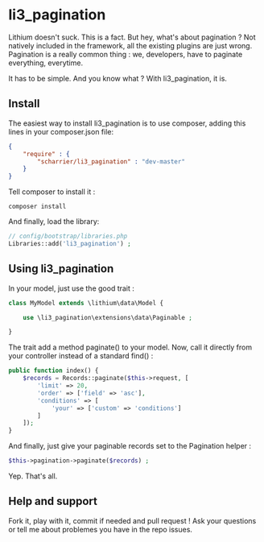 li3_pagination
==============

Lithium doesn't suck. This is a fact. But hey, what's about pagination ? Not natively included in the framework, all the
existing plugins are just wrong. Pagination is a really common thing : we, developers, have to paginate everything, everytime.

It has to be simple. And you know what ? With li3_pagination, it is.

Install
-------

The easiest way to install li3_pagination is to use composer, adding this lines in your composer.json file:

```json
{
	"require" : {
		"scharrier/li3_pagination" : "dev-master"
	}
}
```

Tell composer to install it :
```
composer install
```

And finally, load the library:
```php
// config/bootstrap/libraries.php
Libraries::add('li3_pagination') ;
```

Using li3_pagination
--------------------

In your model, just use the good trait :
```php
class MyModel extends \lithium\data\Model {

	use \li3_pagination\extensions\data\Paginable ;

}
```

The trait add a method paginate() to your model. Now, call it directly from your controller instead of a standard find() :
```php
public function index() {
	$records = Records::paginate($this->request, [
		'limit' => 20,
		'order' => ['field' => 'asc'],
		'conditions' => [
			'your' => ['custom' => 'conditions']
		]
	]);
}
```

And finally, just give your paginable records set to the Pagination helper :
```php
$this->pagination->paginate($records) ;
```

Yep. That's all.

Help and support
----------------

Fork it, play with it, commit if needed and pull request ! Ask your questions or tell me about problemes you have in the repo issues.
